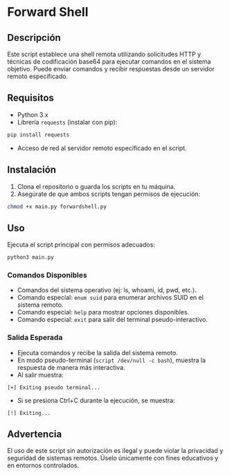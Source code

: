 # Forward Shell

## Descripción
Este script establece una shell remota utilizando solicitudes HTTP y técnicas de codificación base64 para ejecutar comandos en el sistema objetivo. Puede enviar comandos y recibir respuestas desde un servidor remoto especificado.

## Requisitos
- Python 3.x
- Librería `requests` (instalar con pip):
```bash
pip install requests
```
- Acceso de red al servidor remoto especificado en el script.

## Instalación
1. Clona el repositorio o guarda los scripts en tu máquina.
2. Asegúrate de que ambos scripts tengan permisos de ejecución:
```bash
chmod +x main.py forwardshell.py
```

## Uso
Ejecuta el script principal con permisos adecuados:
```bash
python3 main.py
```

### Comandos Disponibles
- Comandos del sistema operativo (ej: ls, whoami, id, pwd, etc.).
- Comando especial: `enum suid` para enumerar archivos SUID en el sistema remoto.
- Comando especial: `help` para mostrar opciones disponibles.
- Comando especial: `exit` para salir del terminal pseudo-interactivo.

### Salida Esperada
- Ejecuta comandos y recibe la salida del sistema remoto.
- En modo pseudo-terminal (`script /dev/null -c bash`), muestra la respuesta de manera más interactiva.
- Al salir muestra:
```
[+] Exiting pseudo terminal...
```
- Si se presiona Ctrl+C durante la ejecución, se muestra:
```
[!] Exiting...
```

## Advertencia
El uso de este script sin autorización es ilegal y puede violar la privacidad y seguridad de sistemas remotos. Úselo únicamente con fines educativos y en entornos controlados.


